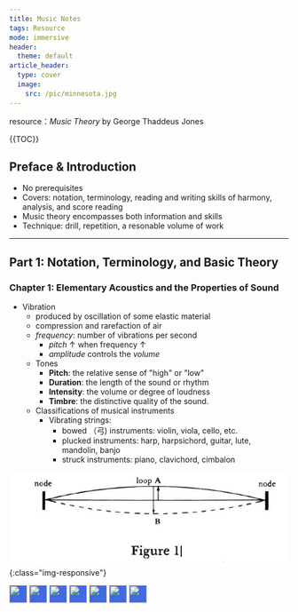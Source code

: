 ```yaml
---
title: Music Notes
tags: Resource
mode: immersive
header:
  theme: default
article_header:
  type: cover
  image:
    src: /pic/minnesota.jpg
---
```


resource：*Music Theory* by George Thaddeus Jones  
<!--more-->

{{TOC}}
## Preface & Introduction

- No prerequisites
- Covers: notation, terminology, reading and writing skills of harmony, analysis, and score reading
- Music theory encompasses both information and skills 
- Technique: drill, repetition, a resonable volume of work


---

## Part 1: Notation, Terminology, and Basic Theory
### Chapter 1: Elementary Acoustics and the Properties of Sound

- Vibration
	- produced by oscillation of some elastic material
	- compression and rarefaction of air
	- *frequency*: number of vibrations per second
		- *pitch* $\uparrow$ when frequency  $\uparrow$
		- *amplitude* controls the *volume*
	- Tones 
		- **Pitch**: the relative sense of "high" or "low"
		- **Duration**: the length of the sound or rhythm
		- **Intensity**: the volume or degree of loudness
		- **Timbre**: the distinctive quality of the sound.
	- Classifications of musical instruments
		- Vibrating strings:
			- bowed （弓) instruments: violin, viola, cello, etc.
			- plucked instruments: harp, harpsichord, guitar, lute, mandolin, banjo
			- struck instruments: piano, clavichord, cimbalon 

![Figure1](music/Figure1.jpg){:class="img-responsive"}

<!-- AddToAny BEGIN -->
<div>
<a href="https://www.addtoany.com/share#url=https%3A%2F%2Fantinita.github.io%2F&amp;title=" target="_blank"><img src="https://static.addtoany.com/buttons/a2a.svg" width="32" height="32" style="background-color:royalblue"></a>
<a href="https://www.addtoany.com/add_to/facebook?linkurl=https%3A%2F%2Fantinita.github.io%2F&amp;linkname=" target="_blank"><img src="https://static.addtoany.com/buttons/facebook.svg" width="32" height="32" style="background-color:royalblue"></a>
<a href="https://www.addtoany.com/add_to/twitter?linkurl=https%3A%2F%2Fantinita.github.io%2F&amp;linkname=" target="_blank"><img src="https://static.addtoany.com/buttons/twitter.svg" width="32" height="32" style="background-color:royalblue"></a>
<a href="https://www.addtoany.com/add_to/telegram?linkurl=https%3A%2F%2Fantinita.github.io%2F&amp;linkname=" target="_blank"><img src="https://static.addtoany.com/buttons/telegram.svg" width="32" height="32" style="background-color:royalblue"></a>
<a href="https://www.addtoany.com/add_to/citeulike?linkurl=https%3A%2F%2Fantinita.github.io%2F&amp;linkname=" target="_blank"><img src="https://static.addtoany.com/buttons/citeulike.svg" width="32" height="32" style="background-color:royalblue"></a>
<a href="https://www.addtoany.com/add_to/printfriendly?linkurl=https%3A%2F%2Fantinita.github.io%2F&amp;linkname=" target="_blank"><img src="https://static.addtoany.com/buttons/printfriendly.svg" width="32" height="32" style="background-color:royalblue"></a>
<a href="https://www.addtoany.com/add_to/sina_weibo?linkurl=https%3A%2F%2Fantinita.github.io%2F&amp;linkname=" target="_blank"><img src="https://static.addtoany.com/buttons/sina_weibo.svg" width="32" height="32" style="background-color:royalblue"></a>
</div>
<!-- AddToAny END -->
 